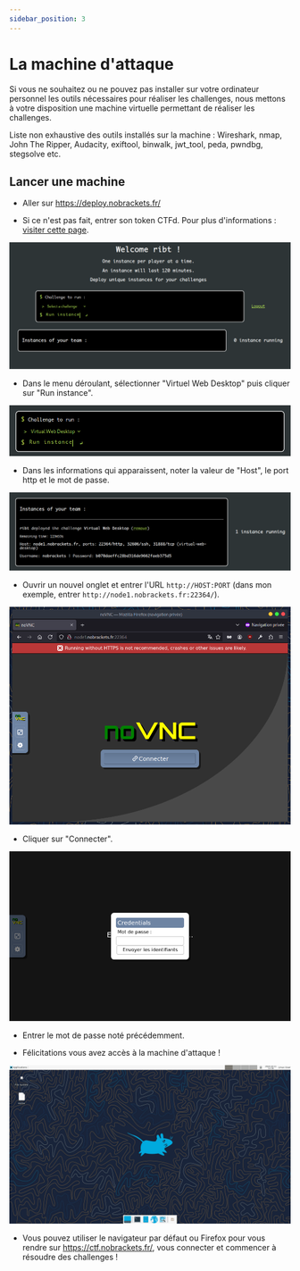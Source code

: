 ```yaml
---
sidebar_position: 3
---
```


# La machine d'attaque

Si vous ne souhaitez ou ne pouvez pas installer sur votre ordinateur personnel les outils nécessaires pour réaliser les challenges, nous mettons à votre disposition une machine virtuelle permettant de réaliser les challenges.

Liste non exhaustive des outils installés sur la machine : Wireshark, nmap, John The Ripper, Audacity, exiftool, binwalk, jwt_tool, peda, pwndbg, stegsolve etc.

## Lancer une machine

* Aller sur https://deploy.nobrackets.fr/

* Si ce n'est pas fait, entrer son token CTFd. Pour plus d'informations : [visiter cette page](./challenge).

![alt text](image.png)

* Dans le menu déroulant, sélectionner "Virtuel Web Desktop" puis cliquer sur "Run instance".

![alt text](image-1.png)

* Dans les informations qui apparaissent, noter la valeur de "Host", le port http et le mot de passe. 

![alt text](image-2.png)

* Ouvrir un nouvel onglet et entrer l'URL `http://HOST:PORT` (dans mon exemple, entrer `http://node1.nobrackets.fr:22364/`).

![alt text](image-6.png)

* Cliquer sur "Connecter".

![alt text](image-4.png)

* Entrer le mot de passe noté précédemment.

* Félicitations vous avez accès à la machine d'attaque !

![alt text](image-5.png)

* Vous pouvez utiliser le navigateur par défaut ou Firefox pour vous rendre sur https://ctf.nobrackets.fr/, vous connecter et commencer à résoudre des challenges !